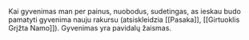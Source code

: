 Kai gyvenimas man per painus, nuobodus, sudetingas, as ieskau budo pamatyti gyvenima nauju rakursu (atsiskleidzia [[Pasaka]], [[Girtuoklis Grįžta Namo]]). Gyvenimas yra pavidalų žaismas.